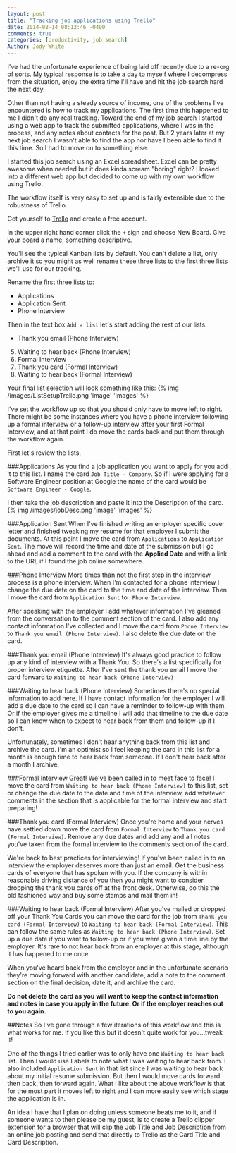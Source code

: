 ```yaml
---
layout: post
title: "Tracking job applications using Trello"
date: 2014-08-14 08:12:46 -0400
comments: true
categories: [productivity, job search]
Author: Jody White
---
```

I've had the unfortunate experience of being laid off recently due to a re-org of sorts. My typical response is to take a day to myself where I decompress from the situation, enjoy the extra time I'll have
and hit the job search hard the next day.

Other than not having a steady source of income, one of the problems I've encountered is how to track my applications. The first time this happened to me I didn't do any real tracking. Toward the end of my job search I 
started using a web app to track the submitted applications, where I was in the process, and any notes about contacts for the post. But 2 years later at my next job search I wasn't able to find the app nor have I been able to find it this time. So I had to move on to something else.

I started this job search using an Excel spreadsheet. Excel can be pretty awesome when needed but it does kinda scream "boring" right? I looked into a different web app but decided to come up with my own workflow using Trello.

The workflow itself is very easy to set up and is fairly extensible due to the robustness of Trello.

Get yourself to [Trello](https://trello.com/login) and create a free account.

In the upper right hand corner click the `+` sign and choose New Board. Give your board a name, something descriptive.

You'll see the typical Kanban lists by default. You can't delete a list, only archive it so you might as well rename these three lists to the first three lists we'll use for our tracking.

Rename the first three lists to:

- Applications
- Application Sent
- Phone Interview

Then in the text box `Add a list` let's start adding the rest of our lists.

- Thank you email (Phone Interview)
5. Waiting to hear back (Phone Interview)
6. Formal Interview
7. Thank you card (Formal Interview)
8. Waiting to hear back (Formal Interview)

Your final list selection will look something like this: {% img /images/ListSetupTrello.png 'image' 'images' %}

I've set the workflow up so that you should only have to move left to right. There might be some instances where you have a phone interview following up a formal interview or a follow-up interview after your first Formal Interview, and at that point I do move the cards back and put them through the workflow again.

First let's review the lists.

###Applications
As you find a job application you want to apply for you add it to this list. I name the card `Job Title - Company`. So if I were applying for a Software Engineer position at Google the name of the card would be `Software Engineer - Google`.

I then take the job description and paste it into the Description of the card.
{% img /images/jobDesc.png 'image' 'images' %}

###Application Sent
When I've finished writing an employer specific cover letter and finished tweaking my resume for that employer I submit the documents. At this point I move the card from `Applications` to `Application Sent`. The move will record the time and date of the submission but I go ahead and add a comment to the card with the **Applied Date** and with a link to the URL if I found the job online somewhere.

###Phone Interview
More times than not the first step in the interview process is a phone interview. When I'm contacted for a phone interview I change the due date on the card to the time and date of the interview. Then I move the card from `Application Sent` to ` Phone Interview`.

After speaking with the employer I add whatever information I've gleaned from the conversation to the comment section of the card. I also add any contact information I've collected and I move the card from `Phone Interview` to `Thank you email (Phone Interview)`. I also delete the due date on the card.

###Thank you email (Phone Interview)
It's always good practice to follow up any kind of interview with a Thank You. So there's a list specifically for proper interview etiquette. After I've sent the thank you email I move the card forward to `Waiting to hear back (Phone Interview)`

###Waiting to hear back (Phone Interview)
Sometimes there's no special information to add here. If I have contact information for the employer I will add a due date to the card so I can have a reminder to follow-up with them. Or if the employer gives me a timeline I will add that timeline to the due date so I can know when to expect to hear back from them and follow-up if I don't.

Unfortunately, sometimes I don't hear anything back from this list and archive the card. I'm an optimist so I feel keeping the card in this list for a month is enough time to hear back from someone. If I don't hear back after a month I archive.

###Formal Interview
Great! We've been called in to meet face to face! I move the card from `Waiting to hear back (Phone Interview)` to this list, set or change the due date to the date and time of the interview, add whatever comments in the section that is applicable for the formal interview and start preparing!

###Thank you card (Formal Interview)
Once you're home and your nerves have settled down move the card from `Formal Interview` to `Thank you card (Formal Interview)`. Remove any due dates and add any and all notes you've taken from the formal interview to the comments section of the card.

We're back to best practices for interviewing! If you've been called in to an interview the employer deserves more than just an email. Get the business cards of everyone that has spoken with you. If the company is within reasonable driving distance of you then you might want to consider dropping the thank you cards off at the front desk. Otherwise, do this the old fashioned way and buy some stamps and mail them in!

###Waiting to hear back (Formal Interview)
After you've mailed or dropped off your Thank You Cards you can move the card for the job from `Thank you card (Formal Interview)` to `Waiting to hear back (Formal Interview)`. This can follow the same rules as `Waiting to hear back (Phone Interview)`. Set up a due date if you want to follow-up or if you were given a time line by the employer. It's rare to not hear back from an employer at this stage, although it has happened to me once. 

When you've heard back from the employer and in the unfortunate scenario they're moving forward with another candidate, add a note to the comment section on the final decision, date it, and archive the card.

**Do not delete the card as you will want to keep the contact information and notes in case you apply in the future. Or if the employer reaches out to you again.**

##Notes
So I've gone through a few iterations of this workflow and this is what works for me. If you like this but it doesn't quite work for you...tweak it!

One of the things I tried earlier was to only have one `Waiting to hear back` list. Then I would use Labels to note what I was waiting to hear back from. I also included `Application Sent` in that list since I was waiting to hear back about my initial resume submission. But then I would move cards forward then back, then forward again. What I like about the above workflow is that for the most part it moves left to right and I can more easily see which stage the application is in.

An idea I have that I plan on doing unless someone beats me to it, and if someone wants to then please be my guest, is to create a Trello clipper extension for a browser that will clip the Job Title and Job Description from an online job posting and send that directly to Trello as the Card Title and Card Description.


